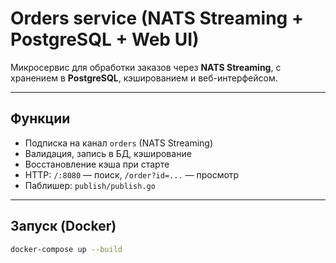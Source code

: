# Orders service (NATS Streaming + PostgreSQL + Web UI)

Микросервис для обработки заказов через **NATS Streaming**, с хранением в **PostgreSQL**, кэшированием и веб-интерфейсом.

---

## Функции

- Подписка на канал `orders` (NATS Streaming)
- Валидация, запись в БД, кэширование
- Восстановление кэша при старте
- HTTP: `/:8080` — поиск, `/order?id=...` — просмотр
- Паблишер: `publish/publish.go`

---

## Запуск (Docker)

```bash
docker-compose up --build
